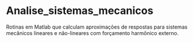 # Analise_sistemas_mecanicos
Rotinas em Matlab que calculam aproximações de respostas para sistemas mecânicos lineares e não-lineares com forçamento harmônico externo. 
